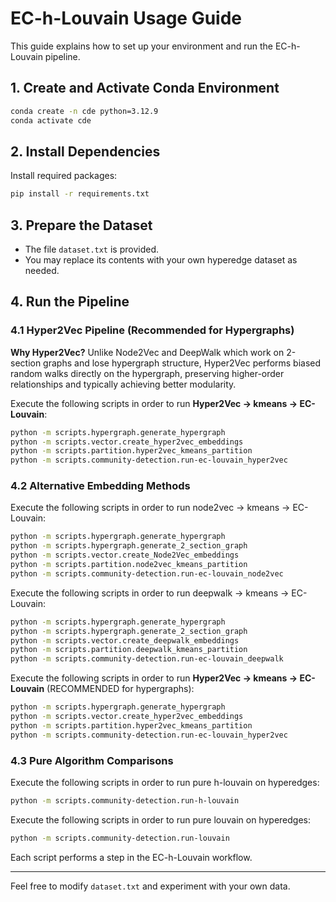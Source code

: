 # EC-h-Louvain Usage Guide

This guide explains how to set up your environment and run the EC-h-Louvain pipeline.

## 1. Create and Activate Conda Environment

```bash
conda create -n cde python=3.12.9
conda activate cde
```

## 2. Install Dependencies

Install required packages:

```bash
pip install -r requirements.txt
```

## 3. Prepare the Dataset

- The file `dataset.txt` is provided.
- You may replace its contents with your own hyperedge dataset as needed.

## 4. Run the Pipeline

### 4.1 Hyper2Vec Pipeline (Recommended for Hypergraphs)

**Why Hyper2Vec?** Unlike Node2Vec and DeepWalk which work on 2-section graphs and lose hypergraph structure, Hyper2Vec performs biased random walks directly on the hypergraph, preserving higher-order relationships and typically achieving better modularity.

Execute the following scripts in order to run **Hyper2Vec -> kmeans -> EC-Louvain**:

```bash
python -m scripts.hypergraph.generate_hypergraph
python -m scripts.vector.create_hyper2vec_embeddings
python -m scripts.partition.hyper2vec_kmeans_partition
python -m scripts.community-detection.run-ec-louvain_hyper2vec
```

### 4.2 Alternative Embedding Methods

Execute the following scripts in order to run node2vec -> kmeans -> EC-Louvain:

```bash
python -m scripts.hypergraph.generate_hypergraph
python -m scripts.hypergraph.generate_2_section_graph
python -m scripts.vector.create_Node2Vec_embeddings
python -m scripts.partition.node2vec_kmeans_partition
python -m scripts.community-detection.run-ec-louvain_node2vec
```

Execute the following scripts in order to run deepwalk -> kmeans -> EC-Louvain:

```bash
python -m scripts.hypergraph.generate_hypergraph
python -m scripts.hypergraph.generate_2_section_graph
python -m scripts.vector.create_deepwalk_embeddings
python -m scripts.partition.deepwalk_kmeans_partition
python -m scripts.community-detection.run-ec-louvain_deepwalk
```

Execute the following scripts in order to run **Hyper2Vec -> kmeans -> EC-Louvain** (RECOMMENDED for hypergraphs):

```bash
python -m scripts.hypergraph.generate_hypergraph
python -m scripts.vector.create_hyper2vec_embeddings
python -m scripts.partition.hyper2vec_kmeans_partition
python -m scripts.community-detection.run-ec-louvain_hyper2vec
```

### 4.3 Pure Algorithm Comparisons

Execute the following scripts in order to run pure h-louvain on hyperedges:

```bash
python -m scripts.community-detection.run-h-louvain

```

Execute the following scripts in order to run pure louvain on hyperedges:

```bash
python -m scripts.community-detection.run-louvain

```

Each script performs a step in the EC-h-Louvain workflow.

---

Feel free to modify `dataset.txt` and experiment with your own data.
